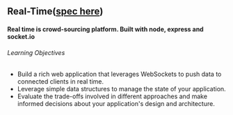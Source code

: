 ## Real-Time([spec here](https://github.com/turingschool/curriculum/blob/master/source/projects/real_time.markdown))

#### Real time is  crowd-sourcing platform. Built with node, express and socket.io

###### Learning Objectives
* Build a rich web application that leverages WebSockets to push data to connected clients in real time.
* Leverage simple data structures to manage the state of your application.
* Evaluate the trade-offs involved in different approaches and make informed decisions about your application's design and architecture.





